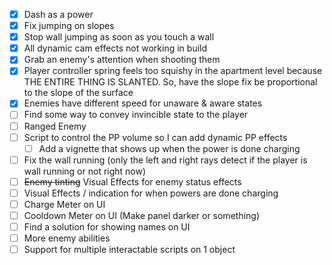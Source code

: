 
- [x] Dash as a power
- [x] Fix jumping on slopes
- [x] Stop wall jumping as soon as you touch a wall
- [x] All dynamic cam effects not working in build
- [x] Grab an enemy's attention when shooting them
- [x] Player controller spring feels too squishy in the apartment level because THE ENTIRE THING IS SLANTED. So, have the slope fix be proportional to the slope of the surface
- [x] Enemies have different speed for unaware & aware states
- [ ] Find some way to convey invincible state to the player
- [ ] Ranged Enemy
- [ ] Script to control the PP volume so I can add dynamic PP effects
	- [ ] Add a vignette that shows up when the power is done charging
- [ ] Fix the wall running (only the left and right rays detect if the player is wall running or not right now)
- [ ] ~~Enemy tinting~~ Visual Effects for enemy status effects
- [ ] Visual Effects / indication for when powers are done charging
- [ ] Charge Meter on UI
- [ ] Cooldown Meter on UI (Make panel darker or something)
- [ ] Find a solution for showing names on UI
- [ ] More enemy abilities
- [ ] Support for multiple interactable scripts on 1 object
